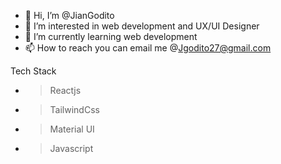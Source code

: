 - 👋 Hi, I’m @JianGodito
- 👀 I’m interested in web development and UX/UI Designer
- 🌱 I’m currently learning web development
- 📫 How to reach you can email me @Jgodito27@gmail.com

Tech Stack 
- > Reactjs
- > TailwindCss 
- > Material UI
- > Javascript
